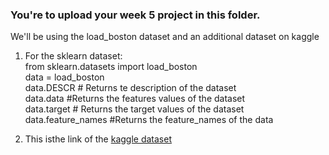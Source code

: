 ### You're to upload your week 5 project in this folder. 

We'll be using the load_boston dataset and an additional dataset on kaggle<br/>
1.  For the sklearn dataset:<br/>
    from sklearn.datasets import load_boston<br/>
    data = load_boston<br/>
    data.DESCR # Returns te description of the dataset<br/>
    data.data #Returns the features values of the dataset<br/>
    data.target # Returns the target values of the dataset<br/>
    data.feature_names #Returns the feature_names of the data<br/>
   
2. This isthe link of the [kaggle dataset](https://www.kaggle.com/c/house-prices-advanced-regression-techniques)
